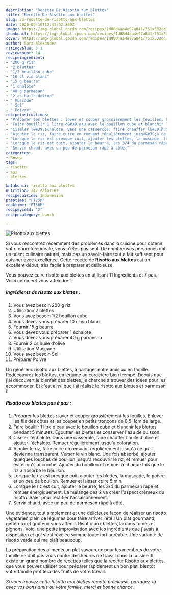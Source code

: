 ```yaml
---
description: "Recette De Risotto aux blettes"
title: "Recette De Risotto aux blettes"
slug: 23-recette-de-risotto-aux-blettes
date: 2020-09-10T12:41:02.809Z
image: https://img-global.cpcdn.com/recipes/1d88d4aa4e97a841/751x532cq70/risotto-aux-blettes-photo-principale-de-la-recette.jpg
thumbnail: https://img-global.cpcdn.com/recipes/1d88d4aa4e97a841/751x532cq70/risotto-aux-blettes-photo-principale-de-la-recette.jpg
cover: https://img-global.cpcdn.com/recipes/1d88d4aa4e97a841/751x532cq70/risotto-aux-blettes-photo-principale-de-la-recette.jpg
author: Sara Alexander
ratingvalue: 3.1
reviewcount: 14
recipeingredient:
- "200 g riz"
- "2 blettes"
- "1/2 bouillon cube"
- "10 cl vin blanc"
- "15 g beurre"
- "1 chalote"
- "40 g parmesan"
- "2 cs huile dolive"
- " Muscade"
- " Sel"
- " Poivre"
recipeinstructions:
- "Préparer les blettes : laver et couper grossièrement les feuilles. Enlever les fils des côtes et les couper en petits tronçons de 0,5-1cm de large."
- "Faire bouillir 1 litre d&#39;eau avec le bouillon cube et blanchir les blettes pendant 5 minutes. Égoutter les blettes et conserver l&#39;eau de cuisson."
- "Ciseler l&#39;échalote. Dans une casserole, faire chauffer l&#39;huile d&#39;olive et ajouter l&#39;échalote. Remuer régulièrement jusqu&#39;à coloration."
- "Ajouter le riz, faire cuire en remuant régulièrement jusqu&#39;à ce qu&#39;il devienne transparent. Verser le vin blanc. Une fois absorbé, ajouter quelques louches de bouillon jusqu&#39;à recouvrir le riz, et remuer pour éviter qu&#39;il accroche. Ajouter du bouillon et remuer à chaque fois que le riz a absorbé le bouillon."
- "Lorsque le riz est presque cuit, ajouter les blettes, la muscade, le poivre et un peu de bouillon. Remuer et laisser cuire 5 min."
- "Lorsque le riz est cuit, ajouter le beurre, les 3/4 du parmesan râpé et remuer énergiquement. Le mélange des 2 va créer l&#39;aspect crémeux du risotto. Saler pour rectifier l&#39;assaisonnement."
- "Servir chaud, avec un peu de parmesan râpé à côté."
categories:
- Resep
tags:
- risotto
- aux
- blettes

katakunci: risotto aux blettes 
nutrition: 242 calories
recipecuisine: Indonesian
preptime: "PT25M"
cooktime: "PT56M"
recipeyield: "2"
recipecategory: Lunch

---
```



![Risotto aux blettes](https://img-global.cpcdn.com/recipes/1d88d4aa4e97a841/751x532cq70/risotto-aux-blettes-photo-principale-de-la-recette.jpg)

Si vous rencontrez récemment des problèmes dans la cuisine pour obtenir votre nourriture idéale, vous n'êtes pas seul. De nombreuses personnes ont un talent culinaire naturel, mais pas un savoir-faire tout à fait suffisant pour cuisiner avec excellence. Cette recette de <strong> Risotto aux blettes </strong> est un excellent début, très facile à préparer et délicieuse.

<!--inarticleads1-->

Vous pouvez cuire risotto aux blettes en utilisant 11 Ingrédients et 7 pas. Voici comment vous atteindre il.

##### Ingrédients de risotto aux blettes :

1. Vous avez besoin 200 g riz
1. Utilisation 2 blettes
1. Vous avez besoin 1/2 bouillon cube
1. Vous devez vous préparer 10 cl vin blanc
1. Fournir 15 g beurre
1. Vous devez vous préparer 1 échalote
1. Vous devez vous préparer 40 g parmesan
1. Fournir 2 cs huile d&#39;olive
1. Utilisation  Muscade
1. Vous avez besoin  Sel
1. Préparer  Poivre


Un généreux risotto aux blettes, à partager entre amis ou en famille. Redécouvrez les blettes, un légume au caractère bien trempé. Depuis que j&#39;ai découvert le bienfait des blettes, je cherche à trouver des idées pour les accommoder. Et c&#39;est ainsi que j&#39;ai réalisé le risotto aux blettes et parmesan !! 

<!--inarticleads2-->

##### Risotto aux blettes pas à pas :

1. Préparer les blettes : laver et couper grossièrement les feuilles. Enlever les fils des côtes et les couper en petits tronçons de 0,5-1cm de large.
1. Faire bouillir 1 litre d&#39;eau avec le bouillon cube et blanchir les blettes pendant 5 minutes. Égoutter les blettes et conserver l&#39;eau de cuisson.
1. Ciseler l&#39;échalote. Dans une casserole, faire chauffer l&#39;huile d&#39;olive et ajouter l&#39;échalote. Remuer régulièrement jusqu&#39;à coloration.
1. Ajouter le riz, faire cuire en remuant régulièrement jusqu&#39;à ce qu&#39;il devienne transparent. Verser le vin blanc. Une fois absorbé, ajouter quelques louches de bouillon jusqu&#39;à recouvrir le riz, et remuer pour éviter qu&#39;il accroche. Ajouter du bouillon et remuer à chaque fois que le riz a absorbé le bouillon.
1. Lorsque le riz est presque cuit, ajouter les blettes, la muscade, le poivre et un peu de bouillon. Remuer et laisser cuire 5 min.
1. Lorsque le riz est cuit, ajouter le beurre, les 3/4 du parmesan râpé et remuer énergiquement. Le mélange des 2 va créer l&#39;aspect crémeux du risotto. Saler pour rectifier l&#39;assaisonnement.
1. Servir chaud, avec un peu de parmesan râpé à côté.


Une évidence, tout simplement et une délicieuse façon de réaliser un risotto végétarien plein de légumes pour faire arriver l&#39;été ! Un plat gourmand, généreux et goûteux vous attend. Risotto aux blettes, lardons fumés et pignons. Voici une petite improvisation avec les ingrédients que j&#39;avais à disposition et qui s&#39;est révélée somme toute fort agréable. Une variante de risotto verde qui me plaît beaucoup. 

<!--inarticleads1-->

<p>
La préparation des aliments un plat savoureux pour les membres de votre famille ne doit pas vous coûter des heures de travail dans la cuisine. Il existe un grand nombre de recettes telles que la recette Risotto aux blettes, que vous pouvez utiliser pour préparer rapidement un bon plat, bientôt votre famille profitera des fruits de votre travail.
</p>

<p>
<i>Si vous trouvez cette Risotto aux blettes recette précieuse, partagez-la avec vos bons amis ou votre famille, merci et bonne chance.</i>
</p>
